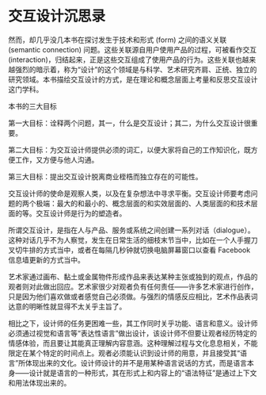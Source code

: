 # 交互设计沉思录

然而，却几乎没几本书在探讨发生于技术和形式 (form) 之间的语义关联 (semantic connection) 问题。这些关联源自用户使用产品的过程，可被看作交互 (interaction)，归结起来，正是这些交互组成了使用产品的行为。这些关联也越来越强烈的暗示着，称为“设计”的这个领域是与科学、艺术研究齐肩、正统、独立的研究领域。本书描绘交互设计的方式，是在理论和概念层面上考量和反思交互设计这门学科。

本书的三大目标

第一大目标：诠释两个问题，其一，什么是交互设计；其二，为什么交互设计很重要。

第二大目标：为交互设计师提供必须的词汇，以便大家将自己的工作知识化，既方便工作，又方便与他人沟通。

第三大目标：提出交互设计脱离商业桎梏而独立存在的可能性。

交互设计师的使命是观察人类，以及在复杂想法中寻求平衡。交互设计师要考虑问题的两个极端：最大的和最小的、概念层面的和实效层面的、人类层面的和技术层面的等。交互设计师是行为的塑造者。

所谓交互设计，是指在人与产品、服务或系统之间创建一系列对话（dialogue）。这种对话几乎不为人察觉，发生在日常生活的细枝末节当中，比如在一个人手握刀叉切牛排的方式当中，或者在每隔几秒钟就切换电脑屏幕窗口以查看 Facebook 信息墙更新的方式当中。

艺术家通过画布、黏土或金属物件形成作品来表达某种主张或独到的观点，作品的观者则对此做出回应。艺术家很少对观者负有任何责任——许多艺术家进行创作，只是因为他们喜欢做或者感觉自己必须做。与强烈的情感反应相比，艺术作品表词达意的明晰性就显得不太关乎主旨了。

相比之下，设计师的任务更困难一些，其工作同时关乎功能、语言和意义。设计师必须通过视觉和语言等“表达性语言”做出设计，该设计师不但要让观者经历特定的情感体验，而且要让其能真正理解内容意涵。这种理解过程与文化息息相关，不能限定在某个特定的时间点上。观者必须能认识到设计师的用意，并且接受其“语言”所体现出来的文化。设计师设计的并不是用某种语言说话的方式，而是语言本身——设计就是语言的一种形式，其在形式上和内容上的“语法特征”是通过上下文和用法体现出来的。




